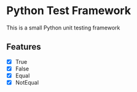 # Python Test Framework

This is a small Python unit testing framework

## Features

- [x] True
- [x] False
- [x] Equal
- [x] NotEqual
